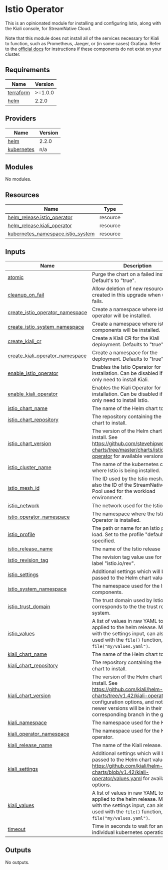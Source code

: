 # Istio Operator
This is an opinionated module for installing and configuring Istio, along with the Kiali console, for StreamNative Cloud.

Note that this module does not install all of the services necessary for Kiali to function, such as Prometheus, Jaeger, or (in some cases) Grafana. Refer to the [official docs](https://kiali.io/docs/configuration/p8s-jaeger-grafana/) for instructions if these components do not exist on your cluster.

## Requirements

| Name | Version |
|------|---------|
| <a name="requirement_terraform"></a> [terraform](#requirement\_terraform) | >=1.0.0 |
| <a name="requirement_helm"></a> [helm](#requirement\_helm) | 2.2.0 |

## Providers

| Name | Version |
|------|---------|
| <a name="provider_helm"></a> [helm](#provider\_helm) | 2.2.0 |
| <a name="provider_kubernetes"></a> [kubernetes](#provider\_kubernetes) | n/a |

## Modules

No modules.

## Resources

| Name | Type |
|------|------|
| [helm_release.istio_operator](https://registry.terraform.io/providers/hashicorp/helm/2.2.0/docs/resources/release) | resource |
| [helm_release.kiali_operator](https://registry.terraform.io/providers/hashicorp/helm/2.2.0/docs/resources/release) | resource |
| [kubernetes_namespace.istio_system](https://registry.terraform.io/providers/hashicorp/kubernetes/latest/docs/resources/namespace) | resource |

## Inputs

| Name | Description | Type | Default | Required |
|------|-------------|------|---------|:--------:|
| <a name="input_atomic"></a> [atomic](#input\_atomic) | Purge the chart on a failed installation. Default's to "true". | `bool` | `null` | no |
| <a name="input_cleanup_on_fail"></a> [cleanup\_on\_fail](#input\_cleanup\_on\_fail) | Allow deletion of new resources created in this upgrade when upgrade fails. | `bool` | `null` | no |
| <a name="input_create_istio_operator_namespace"></a> [create\_istio\_operator\_namespace](#input\_create\_istio\_operator\_namespace) | Create a namespace where istio operator will be installed. | `bool` | `null` | no |
| <a name="input_create_istio_system_namespace"></a> [create\_istio\_system\_namespace](#input\_create\_istio\_system\_namespace) | Create a namespace where istio components will be installed. | `bool` | `null` | no |
| <a name="input_create_kiali_cr"></a> [create\_kiali\_cr](#input\_create\_kiali\_cr) | Create a Kiali CR for the Kiali deployment. Defaults to "true". | `bool` | `null` | no |
| <a name="input_create_kiali_operator_namespace"></a> [create\_kiali\_operator\_namespace](#input\_create\_kiali\_operator\_namespace) | Create a namespace for the deployment. Defaults to "true". | `bool` | `null` | no |
| <a name="input_enable_istio_operator"></a> [enable\_istio\_operator](#input\_enable\_istio\_operator) | Enables the Istio Operator for installation. Can be disabled if you only need to install Kiali. | `bool` | `null` | no |
| <a name="input_enable_kiali_operator"></a> [enable\_kiali\_operator](#input\_enable\_kiali\_operator) | Enables the Kiali Operator for installation. Can be disabled if you only need to install Istio. | `bool` | `null` | no |
| <a name="input_istio_chart_name"></a> [istio\_chart\_name](#input\_istio\_chart\_name) | The name of the Helm chart to install. | `string` | `null` | no |
| <a name="input_istio_chart_repository"></a> [istio\_chart\_repository](#input\_istio\_chart\_repository) | The repository containing the Helm chart to install. | `string` | `null` | no |
| <a name="input_istio_chart_version"></a> [istio\_chart\_version](#input\_istio\_chart\_version) | The version of the Helm chart to install. See https://github.com/stevehipwell/helm-charts/tree/master/charts/istio-operator for available versions. | `string` | `null` | no |
| <a name="input_istio_cluster_name"></a> [istio\_cluster\_name](#input\_istio\_cluster\_name) | The name of the kubernetes cluster where Istio is being installed. | `string` | `null` | no |
| <a name="input_istio_mesh_id"></a> [istio\_mesh\_id](#input\_istio\_mesh\_id) | The ID used by the Istio mesh. This is also the ID of the StreamNative Cloud Pool used for the workload environment. | `string` | `null` | no |
| <a name="input_istio_network"></a> [istio\_network](#input\_istio\_network) | The network used for the Istio mesh. | `string` | `null` | no |
| <a name="input_istio_operator_namespace"></a> [istio\_operator\_namespace](#input\_istio\_operator\_namespace) | The namespace where the Istio Operator is installed. | `string` | `null` | no |
| <a name="input_istio_profile"></a> [istio\_profile](#input\_istio\_profile) | The path or name for an Istio profile to load. Set to the profile "default" if not specified. | `string` | `null` | no |
| <a name="input_istio_release_name"></a> [istio\_release\_name](#input\_istio\_release\_name) | The name of the Istio release | `string` | `null` | no |
| <a name="input_istio_revision_tag"></a> [istio\_revision\_tag](#input\_istio\_revision\_tag) | The revision tag value use for the Istio label "istio.io/rev". | `string` | `null` | no |
| <a name="input_istio_settings"></a> [istio\_settings](#input\_istio\_settings) | Additional settings which will be passed to the Helm chart values. | `map(any)` | `null` | no |
| <a name="input_istio_system_namespace"></a> [istio\_system\_namespace](#input\_istio\_system\_namespace) | The namespace used for the Istio components. | `string` | `null` | no |
| <a name="input_istio_trust_domain"></a> [istio\_trust\_domain](#input\_istio\_trust\_domain) | The trust domain used by Istio, which corresponds to the the trust root of a system. | `string` | `null` | no |
| <a name="input_istio_values"></a> [istio\_values](#input\_istio\_values) | A list of values in raw YAML to be applied to the helm release. Merges with the settings input, can also be used with the `file()` function, i.e. `file("my/values.yaml")`. | `any` | `null` | no |
| <a name="input_kiali_chart_name"></a> [kiali\_chart\_name](#input\_kiali\_chart\_name) | The name of the Helm chart to install. | `string` | `null` | no |
| <a name="input_kiali_chart_repository"></a> [kiali\_chart\_repository](#input\_kiali\_chart\_repository) | The repository containing the Helm chart to install. | `string` | `null` | no |
| <a name="input_kiali_chart_version"></a> [kiali\_chart\_version](#input\_kiali\_chart\_version) | The version of the Helm chart to install. See https://github.com/kiali/helm-charts/tree/v1.42/kiali-operator for configuration options, and note that newer versions will be in their corresponding branch in the git repo. | `string` | `null` | no |
| <a name="input_kiali_namespace"></a> [kiali\_namespace](#input\_kiali\_namespace) | The namespace used for the Kiali CR. | `string` | `null` | no |
| <a name="input_kiali_operator_namespace"></a> [kiali\_operator\_namespace](#input\_kiali\_operator\_namespace) | The namespace used for the Kiali operator. | `string` | `null` | no |
| <a name="input_kiali_release_name"></a> [kiali\_release\_name](#input\_kiali\_release\_name) | The name of the Kiali release. | `string` | `null` | no |
| <a name="input_kiali_settings"></a> [kiali\_settings](#input\_kiali\_settings) | Additional settings which will be passed to the Helm chart values. See https://github.com/kiali/helm-charts/blob/v1.42/kiali-operator/values.yaml for available options. | `map(any)` | `null` | no |
| <a name="input_kiali_values"></a> [kiali\_values](#input\_kiali\_values) | A list of values in raw YAML to be applied to the helm release. Merges with the settings input, can also be used with the `file()` function, i.e. `file("my/values.yaml")`. | `any` | `null` | no |
| <a name="input_timeout"></a> [timeout](#input\_timeout) | Time in seconds to wait for any individual kubernetes operation. | `number` | `null` | no |

## Outputs

No outputs.
